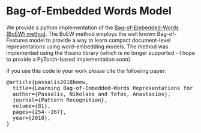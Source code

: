# Bag-of-Embedded Words Model

We provide a python implementation of the [Bag-of-Embedded-Words (BoEW) method](https://passalis.github.io/assets/pdf/papers/j2.pdf). The BoEW method employs the well known Bag-of-Features model to provide a way to learn compact document-level representations using word-embedding models.  The method was implemented using the theano library (which is no longer supported - I hope to provide a PyTorch-based implementation soon).

If you use this code in your work please cite the following paper:

<pre>
@article{passalis2018boew,
  title={Learning Bag-of-Embedded-Words Representations for Textual Information Retrieval},
  author={Passalis, Nikolaos and Tefas, Anastasios},
  journal={Pattern Recognition},
  volume={81},
  pages={254--267},
  year={2018},
}
</pre>
